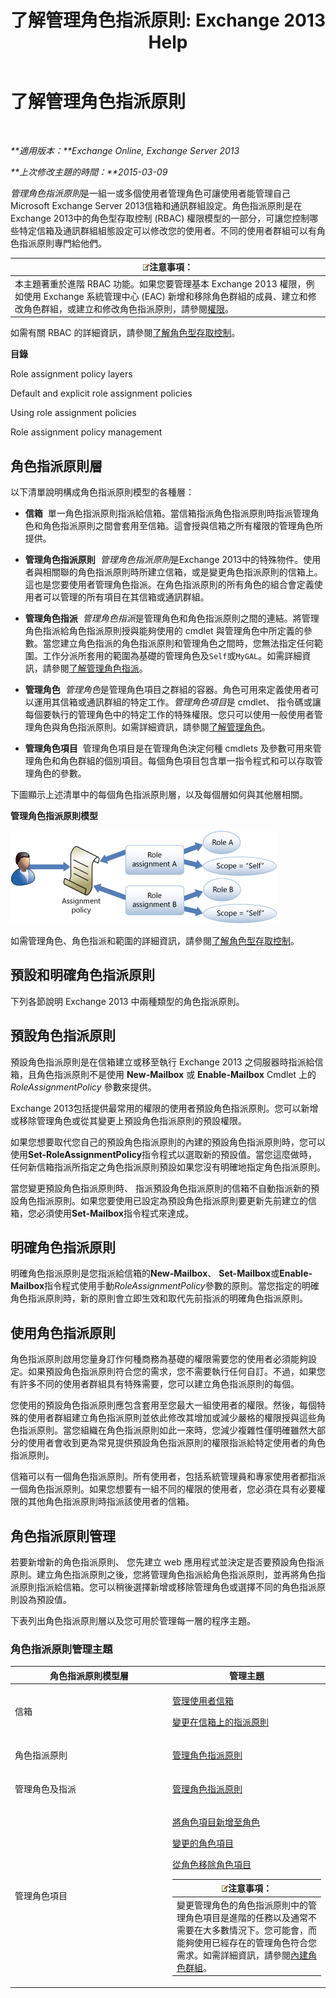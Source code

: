 ﻿---
title: '了解管理角色指派原則: Exchange 2013 Help'
TOCTitle: 了解管理角色指派原則
ms:assetid: 25913e43-326a-4371-90b5-021a35f100fe
ms:mtpsurl: https://technet.microsoft.com/zh-tw/library/Dd638100(v=EXCHG.150)
ms:contentKeyID: 50472839
ms.date: 05/21/2018
mtps_version: v=EXCHG.150
ms.translationtype: MT
---

# 了解管理角色指派原則

 

_**適用版本：**Exchange Online, Exchange Server 2013_

_**上次修改主題的時間：**2015-03-09_

*管理角色指派原則*是一組一或多個使用者管理角色可讓使用者能管理自己 Microsoft Exchange Server 2013信箱和通訊群組設定。角色指派原則是在Exchange 2013中的角色型存取控制 (RBAC) 權限模型的一部分，可讓您控制哪些特定信箱及通訊群組組態設定可以修改您的使用者。不同的使用者群組可以有角色指派原則專門給他們。

<table>
<thead>
<tr class="header">
<th><img src="images/Bb124558.note(EXCHG.150).gif" title="注意事項" alt="注意事項" />注意事項：</th>
</tr>
</thead>
<tbody>
<tr class="odd">
<td>本主題著重於進階 RBAC 功能。如果您要管理基本 Exchange 2013 權限，例如使用 Exchange 系統管理中心 (EAC) 新增和移除角色群組的成員、建立和修改角色群組，或建立和修改角色指派原則，請參閱<a href="permissions-exchange-2013-help.md">權限</a>。</td>
</tr>
</tbody>
</table>


如需有關 RBAC 的詳細資訊，請參閱[了解角色型存取控制](understanding-role-based-access-control-exchange-2013-help.md)。

**目錄**

Role assignment policy layers

Default and explicit role assignment policies

Using role assignment policies

Role assignment policy management

## 角色指派原則層

以下清單說明構成角色指派原則模型的各種層：

  - **信箱**  單一角色指派原則指派給信箱。當信箱指派角色指派原則時指派管理角色和角色指派原則之間會套用至信箱。這會授與信箱之所有權限的管理角色所提供。

  - **管理角色指派原則**  *管理角色指派原則*是Exchange 2013中的特殊物件。使用者與相關聯的角色指派原則時所建立信箱，或是變更角色指派原則的信箱上。這也是您要使用者管理角色指派。在角色指派原則的所有角色的組合會定義使用者可以管理的所有項目在其信箱或通訊群組。

  - **管理角色指派**  *管理角色指派*是管理角色和角色指派原則之間的連結。將管理角色指派給角色指派原則授與能夠使用的 cmdlet 與管理角色中所定義的參數。當您建立角色指派的角色指派原則和管理角色之間時，您無法指定任何範圍。工作分派所套用的範圍為基礎的管理角色及`Self`或`MyGAL`。如需詳細資訊，請參閱[了解管理角色指派](understanding-management-role-assignments-exchange-2013-help.md)。

  - **管理角色**  *管理角色*是管理角色項目之群組的容器。角色可用來定義使用者可以運用其信箱或通訊群組的特定工作。*管理角色項目*是 cmdlet、 指令碼或讓每個要執行的管理角色中的特定工作的特殊權限。您只可以使用一般使用者管理角色與角色指派原則。如需詳細資訊，請參閱[了解管理角色](understanding-management-roles-exchange-2013-help.md)。

  - **管理角色項目**  管理角色項目是在管理角色決定何種 cmdlets 及參數可用來管理角色和角色群組的個別項目。每個角色項目包含單一指令程式和可以存取管理角色的參數。

下圖顯示上述清單中的每個角色指派原則層，以及每個層如何與其他層相關。

**管理角色指派原則模型**

![角色指派模型關係](images/Dd638100.7f7c11ca-0d61-464d-98a3-a9991ec811b5(EXCHG.150).jpg "角色指派模型關係")

如需管理角色、角色指派和範圍的詳細資訊，請參閱[了解角色型存取控制](understanding-role-based-access-control-exchange-2013-help.md)。

## 預設和明確角色指派原則

下列各節說明 Exchange 2013 中兩種類型的角色指派原則。

## 預設角色指派原則

預設角色指派原則是在信箱建立或移至執行 Exchange 2013 之伺服器時指派給信箱，且角色指派原則不是使用 **New-Mailbox** 或 **Enable-Mailbox** Cmdlet 上的 *RoleAssignmentPolicy* 參數來提供。

Exchange 2013包括提供最常用的權限的使用者預設角色指派原則。您可以新增或移除管理角色或從其變更上預設角色指派原則的預設權限。

如果您想要取代您自己的預設角色指派原則的內建的預設角色指派原則時，您可以使用**Set-RoleAssignmentPolicy**指令程式以選取新的預設值。當您這麼做時，任何新信箱指派所指定之角色指派原則預設如果您沒有明確地指定角色指派原則。

當您變更預設角色指派原則時、 指派預設角色指派原則的信箱不自動指派新的預設角色指派原則。如果您要使用已設定為預設角色指派原則要更新先前建立的信箱，您必須使用**Set-Mailbox**指令程式來達成。

## 明確角色指派原則

明確角色指派原則是您指派給信箱的**New-Mailbox**、 **Set-Mailbox**或**Enable-Mailbox**指令程式使用手動*RoleAssignmentPolicy*參數的原則。當您指定的明確角色指派原則時，新的原則會立即生效和取代先前指派的明確角色指派原則。

## 使用角色指派原則

角色指派原則啟用您量身訂作何種商務為基礎的權限需要您的使用者必須能夠設定。如果預設角色指派原則符合您的需求，您不需要執行任何自訂。不過，如果您有許多不同的使用者群組具有特殊需要，您可以建立角色指派原則的每個。

您使用的預設角色指派原則應包含套用至您最大一組使用者的權限。然後，每個特殊的使用者群組建立角色指派原則並依此修改其增加或減少嚴格的權限授與這些角色指派原則。當您組織在角色指派原則如此一來時，您減少複雜性僅明確雖然大部分的使用者會收到更為常見提供預設角色指派原則的權限指派給特定使用者的角色指派原則。

信箱可以有一個角色指派原則。所有使用者，包括系統管理員和專家使用者都指派一個角色指派原則。如果您想要有一組不同的權限的使用者，您必須在具有必要權限的其他角色指派原則時指派該使用者的信箱。

## 角色指派原則管理

若要新增新的角色指派原則、 您先建立 web 應用程式並決定是否要預設角色指派原則。建立角色指派原則之後，您將管理角色指派給角色指派原則，並再將角色指派原則指派給信箱。您可以稍後選擇新增或移除管理角色或選擇不同的角色指派原則設為預設值。

下表列出角色指派原則層以及您可用於管理每一層的程序主題。

### 角色指派原則管理主題

<table>
<colgroup>
<col style="width: 50%" />
<col style="width: 50%" />
</colgroup>
<thead>
<tr class="header">
<th>角色指派原則模型層</th>
<th>管理主題</th>
</tr>
</thead>
<tbody>
<tr class="odd">
<td><p>信箱</p></td>
<td><p><a href="manage-user-mailboxes-exchange-2013-help.md">管理使用者信箱</a></p>
<p><a href="change-the-assignment-policy-on-a-mailbox-exchange-2013-help.md">變更在信箱上的指派原則</a></p></td>
</tr>
<tr class="even">
<td><p>角色指派原則</p></td>
<td><p><a href="manage-role-assignment-policies-exchange-2013-help.md">管理角色指派原則</a></p>
<p></p></td>
</tr>
<tr class="odd">
<td><p>管理角色及指派</p></td>
<td><p><a href="manage-role-assignment-policies-exchange-2013-help.md">管理角色指派原則</a></p>
<p></p></td>
</tr>
<tr class="even">
<td><p>管理角色項目</p></td>
<td><p><a href="add-a-role-entry-to-a-role-exchange-2013-help.md">將角色項目新增至角色</a></p>
<p><a href="change-a-role-entry-exchange-2013-help.md">變更的角色項目</a></p>
<p><a href="remove-a-role-entry-from-a-role-exchange-2013-help.md">從角色移除角色項目</a></p>
<table>
<thead>
<tr class="header">
<th><img src="images/Bb124558.note(EXCHG.150).gif" title="注意事項" alt="注意事項" />注意事項：</th>
</tr>
</thead>
<tbody>
<tr class="odd">
<td>變更管理角色的角色指派原則中的管理角色項目是進階的任務以及通常不需要在大多數情況下。您可能會，而能夠使用已經存在的管理角色符合您需求。如需詳細資訊，請參閱<a href="built-in-role-groups-exchange-2013-help.md">內建角色群組</a>。</td>
</tr>
</tbody>
</table>

</td>
</tr>
</tbody>
</table>

